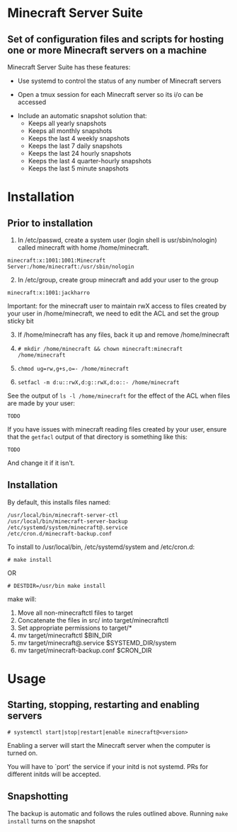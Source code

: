 # Minecraft Server Suite

## Set of configuration files and scripts for hosting one or more Minecraft servers on a machine

Minecraft Server Suite has these features:

- Use systemd to control the status of any number of Minecraft servers

- Open a tmux session for each Minecraft server so its i/o can be accessed

<!--INFO: minecraft-backup: minecraft seems to change the mtime of all world files, even if they aren't used. --checksum option should be used-->

- Include an automatic snapshot solution that:
    - Keeps all yearly snapshots
    - Keeps all monthly snapshots
    - Keeps the last 4 weekly snapshots
    - Keeps the last 7 daily snapshots
    - Keeps the last 24 hourly snapshots
    - Keeps the last 4 quarter-hourly snapshots
    - Keeps the last 5 minute snapshots

# Installation

## Prior to installation

<!--INFO: The ID numbers are not relevant but jackharro uses 1001. Maybe a script relies on this.-->

1. In /etc/passwd, create a system user (login shell is usr/sbin/nologin) called minecraft with home /home/minecraft.

`minecraft:x:1001:1001:Minecraft Server:/home/minecraft:/usr/sbin/nologin`

2. In /etc/group, create group minecraft and add your user to the group

`minecraft:x:1001:jackharro`

Important: for the minecraft user to maintain rwX access to files created by your user in /home/minecraft, we need to edit the ACL and set the group sticky bit

3. If /home/minecraft has any files, back it up and remove /home/minecraft

4. `# mkdir /home/minecraft && chown minecraft:minecraft /home/minecraft`

5. `chmod ug=rw,g+s,o=- /home/minecraft`

6. `setfacl -m d:u::rwX,d:g::rwX,d:o::- /home/minecraft`

See the output of `ls -l /home/minecraft` for the effect of the ACL when files are made by your user:

```
TODO
```

If you have issues with minecraft reading files created by your user, ensure that the `getfacl` output of that directory is something like this:

```
TODO
```
And change it if it isn't.

## Installation

By default, this installs files named:
<!-- We should only make one script file, minecraftctl. The different parts of the file should be concatenated by make. -->

```
/usr/local/bin/minecraft-server-ctl
/usr/local/bin/minecraft-server-backup
/etc/systemd/system/minecraft@.service
/etc/cron.d/minecraft-backup.conf
```

To install to /usr/local/bin, /etc/systemd/system and /etc/cron.d:

```
# make install
```

OR

```
# DESTDIR=/usr/bin make install
```

make will:

1. Move all non-minecraftctl files to target
2. Concatenate the files in src/ into target/minecraftctl
3. Set appropriate permissions to target/*
5. mv target/minecraftctl $BIN\_DIR
6. mv target/minecraft@.service $SYSTEMD\_DIR/system
7. mv target/minecraft-backup.conf $CRON\_DIR

# Usage

## Starting, stopping, restarting and enabling servers

<!--INFO: heading for systemd if more initds are supported
### SystemD
-->

`# systemctl start|stop|restart|enable minecraft@<version>`

Enabling a server will start the Minecraft server when the computer is turned on.

<!--TODO: change quotes-->

You will have to `port' the service if your initd is not systemd. PRs for different initds will be accepted.

## 

## Snapshotting
The backup is automatic and follows the rules outlined above. Running `make install` turns on the snapshot
